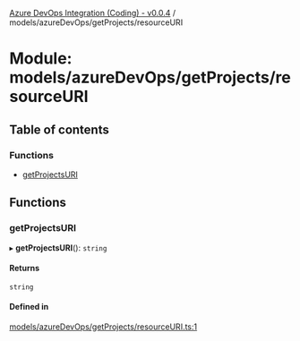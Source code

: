 [Azure DevOps Integration (Coding) - v0.0.4](../README.md) / models/azureDevOps/getProjects/resourceURI

# Module: models/azureDevOps/getProjects/resourceURI

## Table of contents

### Functions

- [getProjectsURI](models_azureDevOps_getProjects_resourceURI.md#getprojectsuri)

## Functions

### getProjectsURI

▸ **getProjectsURI**(): `string`

#### Returns

`string`

#### Defined in

[models/azureDevOps/getProjects/resourceURI.ts:1](https://github.com/jeysgar1/azure-devops-api-kms/blob/65a7ab4/src/models/azureDevOps/getProjects/resourceURI.ts#L1)
